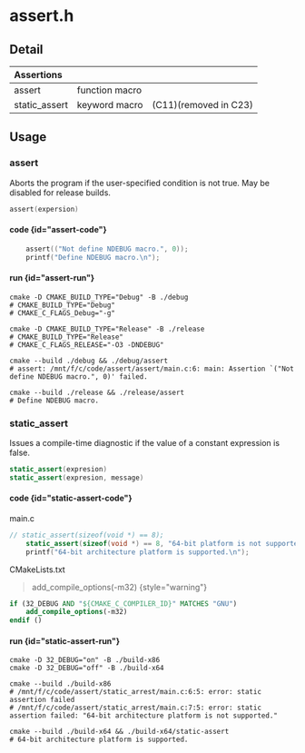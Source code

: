 # assert.h

## Detail

| Assertions    |                |                       |
|:--------------|:---------------|:----------------------|
| assert        | function macro |                       |
| static_assert | keyword macro  | (C11)(removed in C23) |

## Usage

### assert

Aborts the program if the user-specified condition is not true. May be 
disabled for release builds.

```C
assert(expersion)
```

#### code {id="assert-code"}

```C
    assert(("Not define NDEBUG macro.", 0));
    printf("Define NDEBUG macro.\n");
```

#### run {id="assert-run"}

```Shell
cmake -D CMAKE_BUILD_TYPE="Debug" -B ./debug
# CMAKE_BUILD_TYPE="Debug"
# CMAKE_C_FLAGS_Debug="-g"

cmake -D CMAKE_BUILD_TYPE="Release" -B ./release
# CMAKE_BUILD_TYPE="Release"
# CMAKE_C_FLAGS_RELEASE="-O3 -DNDEBUG"

cmake --build ./debug && ./debug/assert
# assert: /mnt/f/c/code/assert/assert/main.c:6: main: Assertion `("Not define NDEBUG macro.", 0)' failed.

cmake --build ./release && ./release/assert
# Define NDEBUG macro.
```

### static_assert

Issues a compile-time diagnostic if the value of a constant expression is false.

```C
static_assert(expresion)
static_assert(expresion, message)
```

#### code {id="static-assert-code"}

main.c
```C
// static_assert(sizeof(void *) == 8);
    static_assert(sizeof(void *) == 8, "64-bit platform is not supported.");
    printf("64-bit architecture platform is supported.\n");
```

CMakeLists.txt

> add_compile_options(-m32)
{style="warning"}

```CMake
if (32_DEBUG AND "${CMAKE_C_COMPILER_ID}" MATCHES "GNU")
    add_compile_options(-m32)
endif ()
```
#### run {id="static-assert-run"}

```shell
cmake -D 32_DEBUG="on" -B ./build-x86
cmake -D 32_DEBUG="off" -B ./build-x64

cmake --build ./build-x86
# /mnt/f/c/code/assert/static_arrest/main.c:6:5: error: static assertion failed
# /mnt/f/c/code/assert/static_arrest/main.c:7:5: error: static assertion failed: "64-bit architecture platform is not supported."

cmake --build ./build-x64 && ./build-x64/static-assert
# 64-bit architecture platform is supported.
```

<seealso>
    <!--Provide links to related how-to guides, overviews, and tutorials.-->
</seealso>